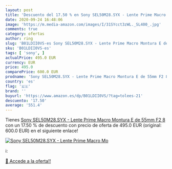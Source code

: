 ```yaml
---
layout: post
title: 'Descuento del 17.50 % en Sony SEL50M28.SYX - Lente Prime Macro Mo'
date: 2020-09-24 16:48:06
image: 'https://m.media-amazon.com/images/I/31SYcct3zWL._SL400_.jpg'
comments: true
category: ofertas
author: ring
slug: 'B01LDII0VS-es Sony SEL50M28.SYX - Lente Prime Macro Montura E de 55mm F2 8'
sku: 'B01LDII0VS-es'
tags: [ 'sony', ]
actualPrice: 495.0 EUR
currency: EUR
price: 495.0
comparePrice: 600.0 EUR
prodname: 'Sony SEL50M28.SYX - Lente Prime Macro Montura E de 55mm F2 8'
country: 'es'
flag: '🇪🇸'
brand: ''
buyurl: 'https://www.amazon.es/dp/B01LDII0VS/?tag=tolees-21'
descuento: '17.50'
average: '551.4'
---
```


Tienes [Sony SEL50M28.SYX - Lente Prime Macro Montura E de 55mm F2 8](https://www.amazon.es/dp/B01LDII0VS/?tag=tolees-21) con un 17.50 % de descuento con precio de oferta de 495.0 EUR (original: 600.0 EUR) en el siguiente enlace!

[![Sony SEL50M28.SYX - Lente Prime Macro Mo](https://m.media-amazon.com/images/I/31SYcct3zWL._SL400_.jpg)](https://www.amazon.es/dp/B01LDII0VS/?tag=tolees-21)

ℹ️:


[🛒 Accede a la oferta!!](https://www.amazon.es/dp/B01LDII0VS/?tag=tolees-21)
